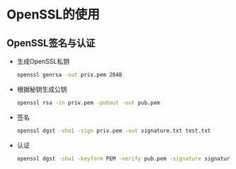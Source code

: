 # OpenSSL的使用

## OpenSSL签名与认证

- 生成OpenSSL私钥

  ```bash
  openssl genrsa -out priv.pem 2048
  ```

- 根据秘钥生成公钥

  ```bash
  openssl rsa -in priv.pem -pubout -out pub.pem
  ```

- 签名

  ```bash
  openssl dgst -sha1 -sign priv.pem -out signature.txt test.txt
  ```

- 认证

  ```bash
  openssl dgst -sha1 -keyform PEM -verify pub.pem -signature signature.txt test.txt
  ```
